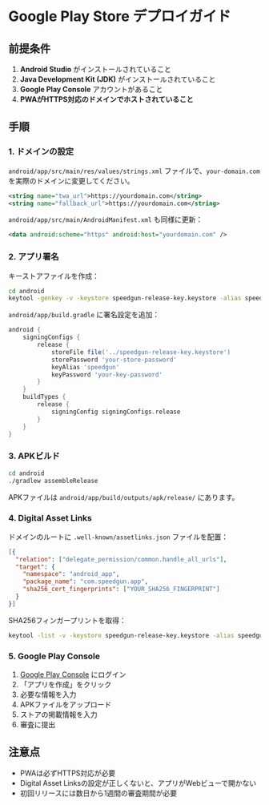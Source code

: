 # Google Play Store デプロイガイド

## 前提条件

1. **Android Studio** がインストールされていること
2. **Java Development Kit (JDK)** がインストールされていること
3. **Google Play Console** アカウントがあること
4. **PWAがHTTPS対応のドメインでホストされていること**

## 手順

### 1. ドメインの設定

`android/app/src/main/res/values/strings.xml` ファイルで、`your-domain.com` を実際のドメインに変更してください。

```xml
<string name="twa_url">https://yourdomain.com</string>
<string name="fallback_url">https://yourdomain.com</string>
```

`android/app/src/main/AndroidManifest.xml` も同様に更新：

```xml
<data android:scheme="https" android:host="yourdomain.com" />
```

### 2. アプリ署名

キーストアファイルを作成：

```bash
cd android
keytool -genkey -v -keystore speedgun-release-key.keystore -alias speedgun -keyalg RSA -keysize 2048 -validity 10000
```

`android/app/build.gradle` に署名設定を追加：

```gradle
android {
    signingConfigs {
        release {
            storeFile file('../speedgun-release-key.keystore')
            storePassword 'your-store-password'
            keyAlias 'speedgun'
            keyPassword 'your-key-password'
        }
    }
    buildTypes {
        release {
            signingConfig signingConfigs.release
        }
    }
}
```

### 3. APKビルド

```bash
cd android
./gradlew assembleRelease
```

APKファイルは `android/app/build/outputs/apk/release/` にあります。

### 4. Digital Asset Links

ドメインのルートに `.well-known/assetlinks.json` ファイルを配置：

```json
[{
  "relation": ["delegate_permission/common.handle_all_urls"],
  "target": {
    "namespace": "android_app",
    "package_name": "com.speedgun.app",
    "sha256_cert_fingerprints": ["YOUR_SHA256_FINGERPRINT"]
  }
}]
```

SHA256フィンガープリントを取得：

```bash
keytool -list -v -keystore speedgun-release-key.keystore -alias speedgun
```

### 5. Google Play Console

1. [Google Play Console](https://play.google.com/console) にログイン
2. 「アプリを作成」をクリック
3. 必要な情報を入力
4. APKファイルをアップロード
5. ストアの掲載情報を入力
6. 審査に提出

## 注意点

- PWAは必ずHTTPS対応が必要
- Digital Asset Linksの設定が正しくないと、アプリがWebビューで開かない
- 初回リリースには数日から1週間の審査期間が必要